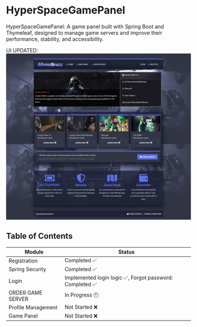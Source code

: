 # HyperSpaceGamePanel
HyperSpaceGamePanel: A game panel built with Spring Boot and Thymeleaf, designed to manage game servers and improve their performance, stability, and accessibility.

UI UPDATED:
![New UI](./new-ui.png)

## Table of Contents

Module | Status
-------|-------
Registration | Completed :white_check_mark:
Spring Security | Completed :white_check_mark:
Login | Implemented login logic :white_check_mark:, Forgot password: Completed :white_check_mark:
ORDER GAME SERVER | In Progress :clock10:
Profile Management | Not Started :x:
Game Panel | Not Started :x:


